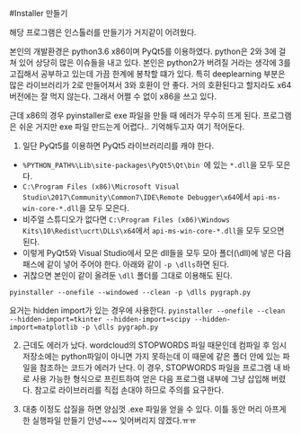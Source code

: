 #Installer 만들기

해당 프로그램은 인스톨러를 만들기가 거지같이 어려웠다. 

본인의 개발환경은 python3.6 x86이며 PyQt5를 이용하였다. 
python은 2와 3에 걸쳐 있어 상당히 많은 이슈들을 내고 있다.
본인은 python2가 버려질 거라는 생각에 3를 고집해서 공부하고 있는데 가끔 한계에 봉착할 떄가 있다.
특히 deeplearning 부분은 많은 라이브러리가 2로 만들어져서 3와 호환이 안 좋다. 거의 호환된다고 할지라도 x64 버전에는 잘 먹지 않는다. 
그래서 어쩔 수 없이 x86을 쓰고 있다. 

근데 x86의 경우 pyinstaller로 exe 파일을 만들 때 에러가 무수히 뜨게 된다. 프로그램은 쉬운 거지만 exe 파일 만드는게 어렵다..
기억해두고자 여기 적어둔다.

1. 일단 PyQt5를 이용하면 PyQt5 라이브러리리를 캐야 한다.
 - ```%PYTHON_PATH%\Lib\site-packages\PyQt5\Qt\bin ```에 있는 ```*.dll```을 모두 모은다.
 - ```C:\Program Files (x86)\Microsoft Visual Studio\2017\Community\Common7\IDE\Remote Debugger\x64```에서 ```api-ms-win-core-*.dll```을 모두 모은다.
 - 비주얼 스튜디오가 없다면 ```C:\Program Files (x86)\Windows Kits\10\Redist\ucrt\DLLs\x64```에서 ```api-ms-win-core-*.dll```을 모두 모으면 된다.
 - 이렇게 PyQt5와 Visual Studio에서 모은 dll들을 모두 모아 폴더(\dll)에 넣은 다음 패스에 같이 넣어 주어야 한다. 아래와 같이 ```-p \dlls```하면 된다.
 - 귀찮으면 본인이 같이 올려둔 ```\dll``` 폴더를 그대로 이용해도 된다. 

```pyinstaller --onefile --windowed --clean -p \dlls pygraph.py```

요거는 hidden import가 있는 경우에 사용한다. 
```pyinstaller --onefile --clean --hidden-import=tkinter --hidden-import=scipy --hidden-import=matplotlib -p \dlls pygraph.py```

2. 근데도 에러가 났다. wordcloud의 STOPWORDS 파일 때문인데 컴파일 후 임시 저장소에는 python파일이 아니면 가지 못하는데 이 때문에 같은 폴더 안에 있는 파일을 참조하는 코드가 에러가 난다. 이 경우, STOPWORDS 파일을 프로그램 내 바로 사용 가능한 형식으로 프린트하여 얻은 다음 프로그램 내부에 그냥 삽입해 버렸다. 참고로 라이브러리를 직접 손대야 하므로 주의를 요구한다.

3. 대충 이정도 삽질을 하면 양심껏 .exe 파일을 얻을 수 있다. 이틀 동안 머리 아프게 한 실행파일 만들기 안녕~~~ 잊어버리지 않겠다.ㅠㅠ